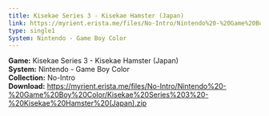 ```yaml
---
title: Kisekae Series 3 - Kisekae Hamster (Japan)
link: https://myrient.erista.me/files/No-Intro/Nintendo%20-%20Game%20Boy%20Color/Kisekae%20Series%203%20-%20Kisekae%20Hamster%20(Japan).zip
type: single1
System: Nintendo - Game Boy Color
---
```

<b>Game:</b> Kisekae Series 3 - Kisekae Hamster (Japan)<br>
<b>System:</b> Nintendo - Game Boy Color<br>
<b>Collection:</b> No-Intro<br>
<b>Download:</b> https://myrient.erista.me/files/No-Intro/Nintendo%20-%20Game%20Boy%20Color/Kisekae%20Series%203%20-%20Kisekae%20Hamster%20(Japan).zip